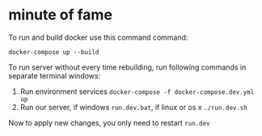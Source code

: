 # minute of fame

To run and build docker use this command command:

`docker-compose up --build`

To run server without every time rebuilding, run following commands in separate terminal windows:
1. Run environment services `docker-compose -f docker-compose.dev.yml up`
3. Run our server, if windows `run.dev.bat`, if linux or os x `./run.dev.sh`

Now to apply new changes, you only need to restart `run.dev`